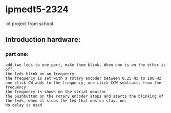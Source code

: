 # ipmedt5-2324
iot project from school

## Introduction hardware:
### part one:
    add two leds to one port, make them blink. When one is on the other is off.
    the leds blink on an frequency
    the frequency is set with a rotary encoder between 0.25 Hz to 100 Hz
    one click CW adds to the frequency, one click CCW subtracts from the frequency
    the frequency is shown on the serial monitor
    the pushbutton on the rotary encoder stops and starts the blinking of the leds, when it stops the led that was on stays on.
    No delay is used



